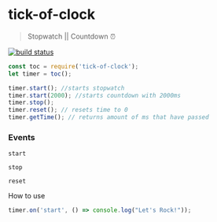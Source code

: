 # tick-of-clock

> Stopwatch || Countdown ⏰

[![build status](https://api.travis-ci.org/alazurenko/tick-of-clock.svg?branch=master)](https://travis-ci.org/alazurenko/tick-of-clock)
```js
const toc = require('tick-of-clock');
let timer = toc();

timer.start(); //starts stopwatch
timer.start(2000); //starts countdown with 2000ms
timer.stop();
timer.reset(); // resets time to 0
timer.getTime(); // returns amount of ms that have passed
```

### Events
`start`

`stop`

`reset`

How to use
```js
timer.on('start', () => console.log("Let's Rock!"));
```
